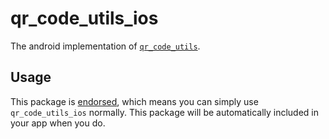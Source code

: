 # qr_code_utils_ios

The android implementation of [`qr_code_utils`][1].

## Usage

This package is [endorsed][2], which means you can simply use `qr_code_utils_ios`
normally. This package will be automatically included in your app when you do.

[1]: https://pub.dev/packages/qr_code_utils
[2]: https://flutter.dev/docs/development/packages-and-plugins/developing-packages#endorsed-federated-plugin
